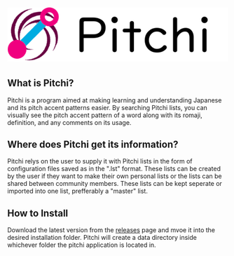 
# ![GitHub Logo](/images/pitchi-banner.png)

## What is Pitchi?
Pitchi is a program aimed at making learning and understanding Japanese and its pitch accent patterns easier. By searching Pitchi lists, you can visually see the pitch accent pattern of a word along with its romaji, definition, and any comments on its usage.

## Where does Pitchi get its information?
Pitchi relys on the user to supply it with Pitchi lists in the form of configuration files saved as in the ".lst" format. These lists can be created by the user if they want to make their own personal lists or the lists can be shared between community members. These lists can be kept seperate or imported into one list, prefferably a "master" list.

## How to Install
Download the latest version from the [releases](https://github.com/ChoerrySoul/Pitchi/releases) page and mvoe it into the desired installation folder. Pitchi will create a data directory inside whichever folder the pitchi application is located in.
